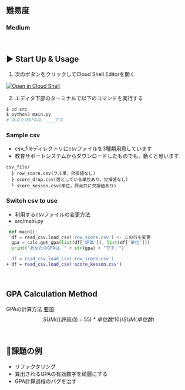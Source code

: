 ## 難易度
### Medium

<br>

## ▶️ Start Up & Usage
1. 次のボタンをクリックしてCloud Shell Editorを開く

[![Open in Cloud Shell](https://gstatic.com/cloudssh/images/open-btn.svg)](https://ide.cloud.google.com/?cloudshell_git_repo=https://github.com/SocSEL-SIseminar1-2023/gpa-calculater.git&cloudshell_workspace=./&cloudshell_tutorial=README.md)

2. エディタ下部のターミナルで以下のコマンドを実行する
```sh
$ cd src
$ python3 main.py
# あなたのGPAは, ___です．
```
### Sample csv
- csv_fileディレクトリにcsvファイルを3種類用意しています
- 教育サポートシステムからダウンロードしたものでも，動くと思います

```
csv_file/
  ├ row_score.csv(フル単，欠損値なし)
  ├ score_drop.csv(落としている単位あり，欠損値なし)
  └ score_kesson.csv(単位，評点共に欠損値あり)
```

### Switch csv to use
- 利用するcsvファイルの変更方法
- src/main.py
``` py diff
 def main():
  df = read_csv.load_csv('row_score.csv') <- この行を変更
  gpa = calc.get_gpa(list(df['評価']), list(df['単位']))
  print("あなたのGPAは，" + str(gpa) + "です．")
```

```diff
- df = read_csv.load_csv('row_score.csv')
+ df = read_csv.load_csv('score_kesson.csv')
```

<br>

## GPA Calculation Method
GPAの計算方法 [要項](https://www.wakayama-u.ac.jp/_files/00172820/GPA2016.pdf)
$$SUM(((評価点)-55)*単位数/10) / SUM(単位数)$$

<br>

## 📗課題の例
- リファクタリング
- 算出されるGPAの有効数字を綺麗にする
- GPA計算過程のバグを治す